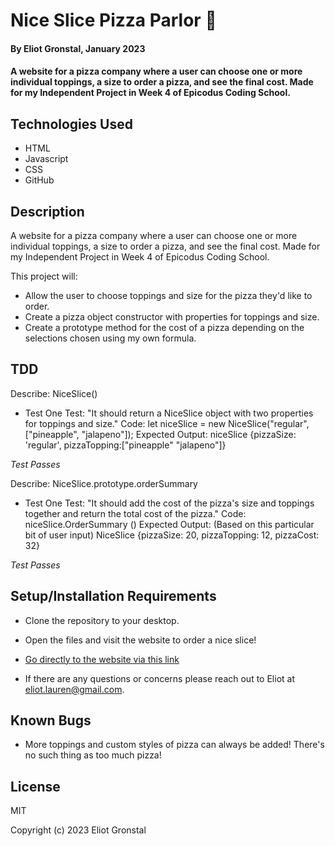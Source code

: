 # Nice Slice Pizza Parlor 🍕

#### By Eliot Gronstal, January 2023

#### A website for a pizza company where a user can choose one or more individual toppings, a size to order a pizza, and see the final cost. Made for my Independent Project in Week 4 of Epicodus Coding School.

## Technologies Used

* HTML
* Javascript
* CSS
* GitHub

## Description

A website for a pizza company where a user can choose one or more individual toppings, a size to order a pizza, and see the final cost. Made for my Independent Project in Week 4 of Epicodus Coding School.

This project will:
* Allow the user to choose toppings and size for the pizza they'd like to order.
* Create a pizza object constructor with properties for toppings and size.
* Create a prototype method for the cost of a pizza depending on the selections chosen using my own formula.

## TDD

Describe: NiceSlice()

* Test One
Test: "It should return a NiceSlice object with two properties for toppings and size."
Code: 
let niceSlice = new NiceSlice("regular", ["pineapple", "jalapeno"]);
Expected Output: niceSlice {pizzaSize: 'regular', pizzaTopping:["pineapple" "jalapeno"]}

<!-- function NiceSlice(pizzaSize, pizzaTopping) {
  this.pizzaSize = pizzaSize;
  this.pizzaTopping = pizzaTopping;
} -->

*Test Passes*

Describe: NiceSlice.prototype.orderSummary

* Test One
Test: "It should add the cost of the pizza's size and toppings together and return the total cost of the pizza."
Code: 
niceSlice.OrderSummary ()
Expected Output: (Based on this particular bit of user input) NiceSlice {pizzaSize: 20, pizzaTopping: 12, pizzaCost: 32}

<!-- NiceSlice.prototype.orderSummary = function() {
  this.pizzaCost = (this.pizzaSize + this.pizzaTopping);
  return this.pizzaCost;
} -->

*Test Passes*

## Setup/Installation Requirements

* Clone the repository to your desktop.
* Open the files and visit the website to order a nice slice!
* [Go directly to the website via this link](https://elgrons.github.io/nice-slice-pizza-parlor/)

* If there are any questions or concerns please reach out to Eliot at eliot.lauren@gmail.com.

## Known Bugs

* More toppings and custom styles of pizza can always be added! There's no such thing as too much pizza!

## License

MIT

Copyright (c) 2023 Eliot Gronstal